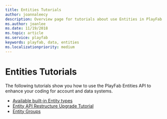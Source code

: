 ```yaml
---
title: Entities Tutorials
author: joannaleecy
description: Overview page for tutorials about use Entities in PlayFab.
ms.author: joanlee
ms.date: 11/19/2018
ms.topic: article
ms.service: playfab
keywords: playfab, data, entities
ms.localizationpriority: medium
---
```


# Entities Tutorials

The following tutorials show you how to use the PlayFab Entities API to enhance your coding for account and data systems.

- [Available built-in Entity types](available-built-in-entity-types.md)
- [Entity API Restructure Upgrade Tutorial](entity-api-restructure-upgrade-tutorial.md)
- [Entity Groups](../../social/groups/quickstart.md)
